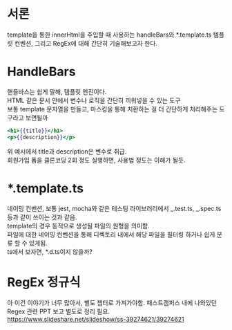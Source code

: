 # 서론

template을 통한 innerHtml을 주입할 때 사용하는 handleBars와 \*.template.ts 템플릿 컨벤션, 그리고 RegEx에 대해 간단히 기술해보고자 한다.

# HandleBars

핸들바스는 쉽게 말해, 템플릿 엔진이다.  
HTML 같은 문서 안에서 변수나 로직을 간단히 끼워넣을 수 있는 도구  
보통 template 문자열을 만들고, 마스킹을 통해 치환하는 걸 더 간단하게 처리해주는 도구라고 보면될까

```hbs
<h1>{{title}}</h1>
<p>{{description}}</p>
```

위 예시에서 title과 description은 변수로 취급.  
회원가입 폼을 클론코딩 2회 정도 실행하면, 사용법 정도는 이해가 될듯.

# \*.template.ts

네이밍 컨벤션, 보통 jest, mocha와 같은 테스팅 라이브러리에서 _.test.ts, _.spec.ts 등과 같이 쓰이는 것과 같음.  
template의 경우 동적으로 생성될 파일의 원형을 의미함.  
파일에 대한 네이밍 컨벤션을 통해 디렉토리 내에서 해당 파일을 필터링 하거나 쉽게 분류 할 수 있게됨.  
ts에서 보자면, \*.d.ts이지 않을까?

# RegEx 정규식

아 이건 이야기가 너무 많아서, 별도 챕터로 가져가야함.
패스트캠퍼스 내에 나와있던 Regex 관련 PPT 보고 별도로 정리 필요.
https://www.slideshare.net/slideshow/ss-39274621/39274621

